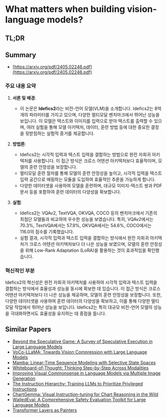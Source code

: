 # What matters when building vision-language models?
## TL;DR
## Summary
- [https://arxiv.org/pdf/2405.02246.pdf](https://arxiv.org/pdf/2405.02246.pdf)

### 주요 내용 요약

1. **서론 및 배경**:
   - 이 논문은 **Idefics2**라는 비전-언어 모델(VLM)을 소개합니다. Idefics2는 8억 개의 파라미터를 가지고 있으며, 다양한 멀티모달 벤치마크에서 뛰어난 성능을 보입니다. 이 모델은 텍스트와 이미지를 입력으로 받아 텍스트를 출력할 수 있으며, 여러 실험을 통해 모델 아키텍처, 데이터, 훈련 방법 등에 대한 중요한 결정을 뒷받침하는 실험적 증거를 제공합니다.

2. **방법론**:
   - Idefics2는 시각적 입력과 텍스트 입력을 결합하는 방법으로 완전 자회귀 아키텍처를 사용합니다. 이 접근 방식은 크로스 어텐션 아키텍처보다 효율적이며, 모델의 훈련 안정성을 보장합니다. 
   - 멀티모달 훈련 절차를 통해 모델의 훈련 안정성을 높이고, 시각적 입력을 텍스트 입력 공간으로 매핑하는 모듈을 도입하여 효율적인 추론을 가능하게 합니다. 
   - 다양한 데이터셋을 사용하여 모델을 훈련하며, 대규모 이미지-텍스트 쌍과 PDF 문서 등을 포함하여 훈련 데이터의 다양성을 확보합니다.

3. **실험**:
   - Idefics2는 VQAv2, TextVQA, OKVQA, COCO 등의 벤치마크에서 기존의 최첨단 모델들과 비교하여 우수한 성능을 보였습니다. 특히, VQAv2에서는 70.3%, TextVQA에서는 57.9%, OKVQA에서는 54.6%, COCO에서는 116.0의 점수를 기록했습니다.
   - 실험 결과, 시각적 입력과 텍스트 입력을 결합하는 방식에서 완전 자회귀 아키텍처가 크로스 어텐션 아키텍처보다 더 나은 성능을 보였으며, 모델의 훈련 안정성을 위해 Low-Rank Adaptation (LoRA)을 활용하는 것이 효과적임을 확인했습니다.

### 혁신적인 부분
Idefics2의 혁신성은 완전 자회귀 아키텍처를 사용하여 시각적 입력과 텍스트 입력을 결합하는 방식에서 효율성과 성능을 동시에 확보한 데 있습니다. 이 접근 방식은 크로스 어텐션 아키텍처보다 더 나은 성능을 제공하며, 모델의 훈련 안정성을 보장합니다. 또한, 다양한 데이터셋을 사용하여 훈련 데이터의 다양성을 확보하고, 이를 통해 다양한 멀티모달 작업에서 뛰어난 성능을 보입니다. Idefics2는 특히 대규모 비전-언어 모델의 성능을 극대화하면서도 효율성을 유지하는 데 중점을 둡니다.

## Similar Papers
- [Beyond the Speculative Game: A Survey of Speculative Execution in Large Language Models](2404.14897.md)
- [VoCo-LLaMA: Towards Vision Compression with Large Language Models](2406.12275.md)
- [Mamba: Linear-Time Sequence Modeling with Selective State Spaces](2312.00752.md)
- [Whiteboard-of-Thought: Thinking Step-by-Step Across Modalities](2406.14562.md)
- [Improving Visual Commonsense in Language Models via Multiple Image Generation](2406.13621.md)
- [The Instruction Hierarchy: Training LLMs to Prioritize Privileged Instructions](2404.13208.md)
- [ChartGemma: Visual Instruction-tuning for Chart Reasoning in the Wild](2407.04172.md)
- [WalledEval: A Comprehensive Safety Evaluation Toolkit for Large Language Models](2408.03837.md)
- [Transformer Layers as Painters](2407.09298.md)
